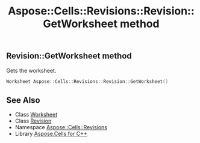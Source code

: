 ﻿---
title: Aspose::Cells::Revisions::Revision::GetWorksheet method
linktitle: GetWorksheet
second_title: Aspose.Cells for C++ API Reference
description: 'Aspose::Cells::Revisions::Revision::GetWorksheet method. Gets the worksheet in C++.'
type: docs
weight: 600
url: /cpp/aspose.cells.revisions/revision/getworksheet/
---
## Revision::GetWorksheet method


Gets the worksheet.

```cpp
Worksheet Aspose::Cells::Revisions::Revision::GetWorksheet()
```

## See Also

* Class [Worksheet](../../../aspose.cells/worksheet/)
* Class [Revision](../)
* Namespace [Aspose::Cells::Revisions](../../)
* Library [Aspose.Cells for C++](../../../)
